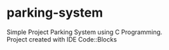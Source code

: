 # parking-system
Simple Project Parking System using C Programming. <br>
Project created with IDE Code::Blocks

